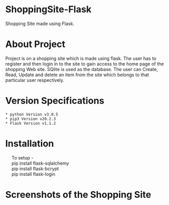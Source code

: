 # ShoppingSite-Flask
Shopping Site made using Flask. 

# About Project
Project is on a shopping site which is made using flask. The user has to register and then login in to the site to gain access to the home page of the shopping Web site. SQlite is used as the database. The user can Create, Read, Update and delete an item from the site which belongs to that particular user respectively.  
    
# Version Specifications
    * python Version v3.8.5
    * pip3 Version v20.2.3
    * Flask Version v1.1.2
    
# Installation
&nbsp;&nbsp;&nbsp;&nbsp;&nbsp;To setup - 
<br />
&nbsp;&nbsp;&nbsp;&nbsp; pip install flask-sqlalchemy <br/>
&nbsp;&nbsp;&nbsp;&nbsp; pip install flask-bcrypt <br/>
&nbsp;&nbsp;&nbsp;&nbsp; pip install flask-login <br/>
# Screenshots of the Shopping Site
   
    